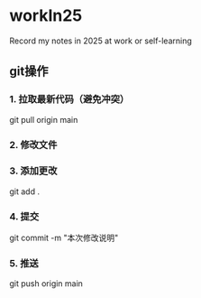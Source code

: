 # workIn25
Record my notes in 2025 at work or self-learning



## git操作

### 1. 拉取最新代码（避免冲突）
git pull origin main

### 2. 修改文件



### 3. 添加更改
git add .

### 4. 提交
git commit -m "本次修改说明"

### 5. 推送
git push origin main





















